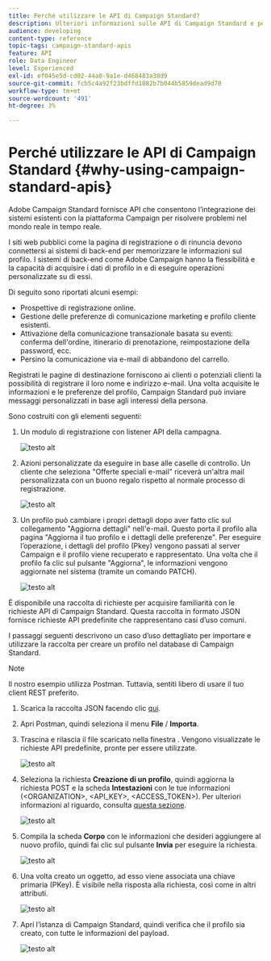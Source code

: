 ```yaml
---
title: Perché utilizzare le API di Campaign Standard?
description: Ulteriori informazioni sulle API di Campaign Standard e perché utilizzarle.
audience: developing
content-type: reference
topic-tags: campaign-standard-apis
feature: API
role: Data Engineer
level: Experienced
exl-id: ef045e5d-cd02-44a0-9a1e-d468483a38d9
source-git-commit: fcb5c4a92f23bdffd1082b7b044b5859dead9d70
workflow-type: tm+mt
source-wordcount: '491'
ht-degree: 3%

---
```


# Perché utilizzare le API di Campaign Standard {#why-using-campaign-standard-apis}

Adobe Campaign Standard fornisce API che consentono l’integrazione dei sistemi esistenti con la piattaforma Campaign per risolvere problemi nel mondo reale in tempo reale.

I siti web pubblici come la pagina di registrazione o di rinuncia devono connettersi ai sistemi di back-end per memorizzare le informazioni sul profilo. I sistemi di back-end come Adobe Campaign hanno la flessibilità e la capacità di acquisire i dati di profilo in e di eseguire operazioni personalizzate su di essi.

Di seguito sono riportati alcuni esempi:

* Prospettive di registrazione online.
* Gestione delle preferenze di comunicazione marketing e profilo cliente esistenti.
* Attivazione della comunicazione transazionale basata su eventi: conferma dell&#39;ordine, itinerario di prenotazione, reimpostazione della password, ecc.
* Persino la comunicazione via e-mail di abbandono del carrello.

Registrati le pagine di destinazione forniscono ai clienti o potenziali clienti la possibilità di registrare il loro nome e indirizzo e-mail. Una volta acquisite le informazioni e le preferenze del profilo, Campaign Standard può inviare messaggi personalizzati in base agli interessi della persona.

Sono costruiti con gli elementi seguenti:

1. Un modulo di registrazione con listener API della campagna.

   ![testo alt](assets/apis_uc1.png)

1. Azioni personalizzate da eseguire in base alle caselle di controllo. Un cliente che seleziona &quot;Offerte speciali e-mail&quot; riceverà un&#39;altra mail personalizzata con un buono regalo rispetto al normale processo di registrazione.

   ![testo alt](assets/apis_uc2.png)

1. Un profilo può cambiare i propri dettagli dopo aver fatto clic sul collegamento &quot;Aggiorna dettagli&quot; nell&#39;e-mail. Questo porta il profilo alla pagina &quot;Aggiorna il tuo profilo e i dettagli delle preferenze&quot;. Per eseguire l’operazione, i dettagli del profilo (Pkey) vengono passati al server Campaign e il profilo viene recuperato e rappresentato. Una volta che il profilo fa clic sul pulsante &quot;Aggiorna&quot;, le informazioni vengono aggiornate nel sistema (tramite un comando PATCH).

   ![testo alt](assets/apis_uc3.png)

È disponibile una raccolta di richieste per acquisire familiarità con le richieste API di Campaign Standard. Questa raccolta in formato JSON fornisce richieste API predefinite che rappresentano casi d’uso comuni.

I passaggi seguenti descrivono un caso d’uso dettagliato per importare e utilizzare la raccolta per creare un profilo nel database di Campaign Standard.

>[!NOTE]
>
>Il nostro esempio utilizza Postman. Tuttavia, sentiti libero di usare il tuo client REST preferito.

1. Scarica la raccolta JSON facendo clic [qui](https://helpx.adobe.com/content/dam/help/en/campaign/kb/working-with-acs-api/_jcr_content/main-pars/download_section/download-1/KB_postman_collection.json.zip).

1. Apri Postman, quindi seleziona il menu **File** / **Importa**.

1. Trascina e rilascia il file scaricato nella finestra . Vengono visualizzate le richieste API predefinite, pronte per essere utilizzate.

   ![testo alt](assets/postman_collection.png)

1. Seleziona la richiesta **Creazione di un profilo**, quindi aggiorna la richiesta POST e la scheda **Intestazioni** con le tue informazioni (&lt;ORGANIZATION>, &lt;API_KEY>, &lt;ACCESS_TOKEN>). Per ulteriori informazioni al riguardo, consulta [questa sezione](../../api/using/setting-up-api-access.md).

   ![testo alt](assets/postman_uc1.png)

1. Compila la scheda **Corpo** con le informazioni che desideri aggiungere al nuovo profilo, quindi fai clic sul pulsante **Invia** per eseguire la richiesta.

   ![testo alt](assets/postman_uc2.png)

1. Una volta creato un oggetto, ad esso viene associata una chiave primaria (PKey). È visibile nella risposta alla richiesta, così come in altri attributi.

   ![testo alt](assets/postman_uc3.png)

1. Apri l’istanza di Campaign Standard, quindi verifica che il profilo sia creato, con tutte le informazioni del payload.

   ![testo alt](assets/postman_uc4.png)
